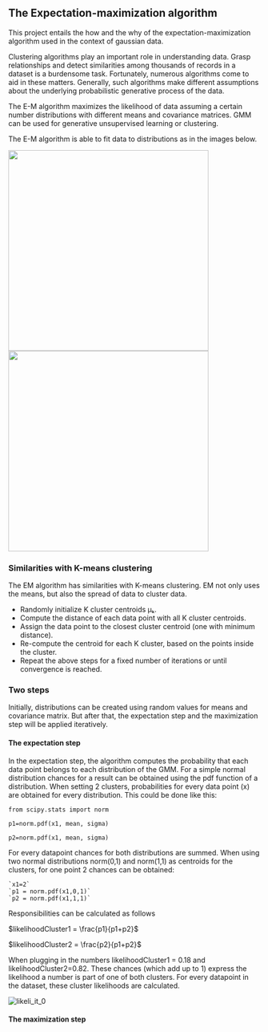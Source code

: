 ## The Expectation-maximization algorithm

This project entails the how and the why of the expectation-maximization algorithm used in the context of gaussian data. 

Clustering algorithms play an important role in understanding data. Grasp relationships and detect similarities among thousands of records in a dataset is a burdensome task. Fortunately, numerous algorithms come to aid in these matters. Generally, such algorithms make different assumptions about the underlying probabilistic generative process of the data.

The E-M algorithm maximizes the likelihood of data assuming a certain number distributions with different means and covariance matrices. GMM can be used for generative unsupervised learning or clustering. 

The E-M algorithm is able to fit data to distributions as in the images below.

<img src="https://github.com/user-attachments/assets/3010d96f-9ee0-4398-9ebb-26a3d68ed8de" width="400" >

<img src="https://github.com/user-attachments/assets/9e977c85-7298-4b2c-9d18-c6e4433eba92" width="400" >

### Similarities with  K-means clustering
The EM algorithm has similarities with K-means clustering. EM not only uses the means, but also the spread of data to cluster data.
* Randomly initialize K cluster centroids μₖ.
* Compute the distance of each data point with all K cluster centroids.
* Assign the data point to the closest cluster centroid (one with minimum distance).
* Re-compute the centroid for each K cluster, based on the points inside the cluster.
* Repeat the above steps for a fixed number of iterations or until convergence is reached.

### Two steps
Initially, distributions can be created using random values for means and covariance matrix. But after that, the expectation step and the maximization step will be applied iteratively.
#### The expectation step
In the expectation step, the algorithm computes the probability that each data point belongs to each distribution of the GMM.
For a simple normal distribution chances for a result can be obtained using the pdf function of a distribution. When setting 2 clusters, probabilities for every data point (x) are obtained for every distribution. This could be done like this:

  `from scipy.stats import norm`
  
  `p1=norm.pdf(x1, mean, sigma)`
  
  `p2=norm.pdf(x1, mean, sigma)`

For every datapoint chances for both distributions are summed.
When using two normal distributions norm(0,1) and norm(1,1) as centroids for the clusters, for one point 2 chances can be obtained:

    `x1=2`
    `p1 = norm.pdf(x1,0,1)`
    `p2 = norm.pdf(x1,1,1)`

Responsibilities can be calculated as follows

$likelihoodCluster1 = \frac{p1}{p1+p2}$

$likelihoodCluster2 = \frac{p2}{p1+p2}$

When plugging in the numbers likelihoodCluster1 = 0.18 and likelihoodCluster2=0.82. These chances (which add up to 1) express the likelihood a number is part of one of both clusters. For every datapoint in the dataset, these cluster likelihoods are calculated.

![likeli_it_0](https://github.com/user-attachments/assets/5cd46c2e-00ad-4599-a570-be6219739fd5)


#### The maximization step






